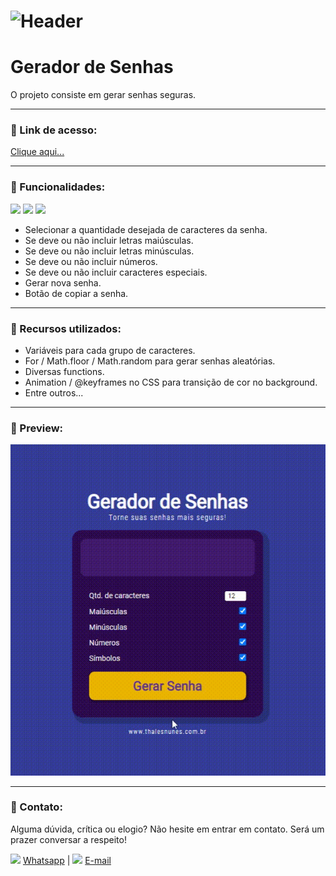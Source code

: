 # ![Header]( https://thalesnunes.com.br/github/header.png )

#  Gerador de Senhas

O projeto consiste em gerar senhas seguras.

------

### :rocket: Link de acesso:

<a href="https://thalesnunes.com.br/pequenos-projetos/gerador-de-senhas/" target="_blank">Clique aqui...</a>

------

### :rocket: Funcionalidades:

<img src="https://img.icons8.com/color/48/000000/html-5--v1.png"/> <img src="https://img.icons8.com/color/48/000000/css3.png"/> <img src="https://img.icons8.com/color/48/000000/javascript--v1.png"/>
- Selecionar a quantidade desejada de caracteres da senha.
- Se deve ou não incluir letras maiúsculas.
- Se deve ou não incluir letras minúsculas.
- Se deve ou não incluir números.
- Se deve ou não incluir caracteres especiais.
- Gerar nova senha.
- Botão de copiar a senha.

------

### :rocket: Recursos utilizados:

- Variáveis para cada grupo de caracteres.
- For / Math.floor / Math.random para gerar senhas aleatórias.
- Diversas functions.
- Animation / @keyframes no CSS para transição de cor no background.
- Entre outros...

------

### :rocket: Preview:

<img src="gif-animado.gif"> </img>

------

###  :rocket: Contato:

Alguma dúvida, crítica ou elogio? Não hesite em entrar em contato. Será um prazer conversar a respeito!

<img src="https://thalesnunes.com.br/github/whatsapp.svg" width="30"> [Whatsapp](https://api.whatsapp.com/send?phone=5535997438652) | <img src="https://thalesnunes.com.br/github/email.svg" width="30"> [E-mail](mailto:thales.o.nunes@gmail.com)